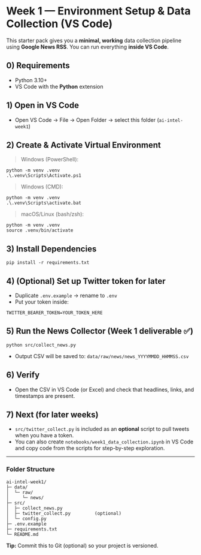 # Week 1 — Environment Setup & Data Collection (VS Code)

This starter pack gives you a **minimal, working** data collection pipeline using **Google News RSS**.
You can run everything **inside VS Code**.

## 0) Requirements
- Python 3.10+
- VS Code with the **Python** extension

## 1) Open in VS Code
- Open VS Code → File → Open Folder → select this folder (`ai-intel-week1`)

## 2) Create & Activate Virtual Environment
> Windows (PowerShell):
```
python -m venv .venv
.\.venv\Scripts\Activate.ps1
```
> Windows (CMD):
```
python -m venv .venv
.\.venv\Scripts\activate.bat
```
> macOS/Linux (bash/zsh):
```
python -m venv .venv
source .venv/bin/activate
```

## 3) Install Dependencies
```
pip install -r requirements.txt
```

## 4) (Optional) Set up Twitter token for later
- Duplicate `.env.example` → rename to `.env`
- Put your token inside:
```
TWITTER_BEARER_TOKEN=YOUR_TOKEN_HERE
```

## 5) Run the News Collector (Week 1 deliverable ✅)
```
python src/collect_news.py
```
- Output CSV will be saved to: `data/raw/news/news_YYYYMMDD_HHMMSS.csv`

## 6) Verify
- Open the CSV in VS Code (or Excel) and check that headlines, links, and timestamps are present.

## 7) Next (for later weeks)
- `src/twitter_collect.py` is included as an **optional** script to pull tweets when you have a token.
- You can also create `notebooks/week1_data_collection.ipynb` in VS Code and copy code from the scripts for step-by-step exploration.

---

### Folder Structure
```
ai-intel-week1/
├─ data/
│  └─ raw/
│     └─ news/
├─ src/
│  ├─ collect_news.py
│  ├─ twitter_collect.py         (optional)
│  └─ config.py
├─ .env.example
├─ requirements.txt
└─ README.md
```

**Tip:** Commit this to Git (optional) so your project is versioned.
